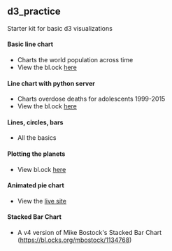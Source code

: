 ## d3_practice
Starter kit for basic d3 visualizations

#### Basic line chart
*  Charts the world population across time
* View the bl.ock [here](https://bl.ocks.org/mell0kat/a1767105a12b71aa4e795c42d6b6dd57)
#### Line chart with python server
* Charts overdose deaths for adolescents 1999-2015
* View the bl.ock [here](https://bl.ocks.org/mell0kat/81aff3fb2a464cd85663266d3767066c/e86d98d19f031136c323a26ca2a5597da97593de) 
#### Lines, circles, bars
* All the basics
#### Plotting the planets
* View bl.ock [here](https://bl.ocks.org/mell0kat/92915d4dcbe6374c37a3ecb0694ff0b7)
#### Animated pie chart
* View the [live site](earthtobetsy.info)
#### Stacked Bar Chart
* A v4 version of Mike Bostock's Stacked Bar Chart (https://bl.ocks.org/mbostock/1134768)

